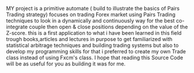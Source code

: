 MY project is a primitive automate ( build to illustrate the basics of Pairs Trading  strategy) focuses on trading Forex market using Pairs Trading techniques to look in a dynamically and continuously way for the best co-integrate couple then open & close positions depending on the value of the Z-score.
this is a first application to what i have been learned in this field trough books,articles and lectures in purpose to get familiarized with statistical arbitrage techniques and building trading systems but also to develop my programming skills for that i preferred to create my own Trade class instead of using Fxcm's class.
I hope that reading this Source Code will be as useful for you as building it was for me.
